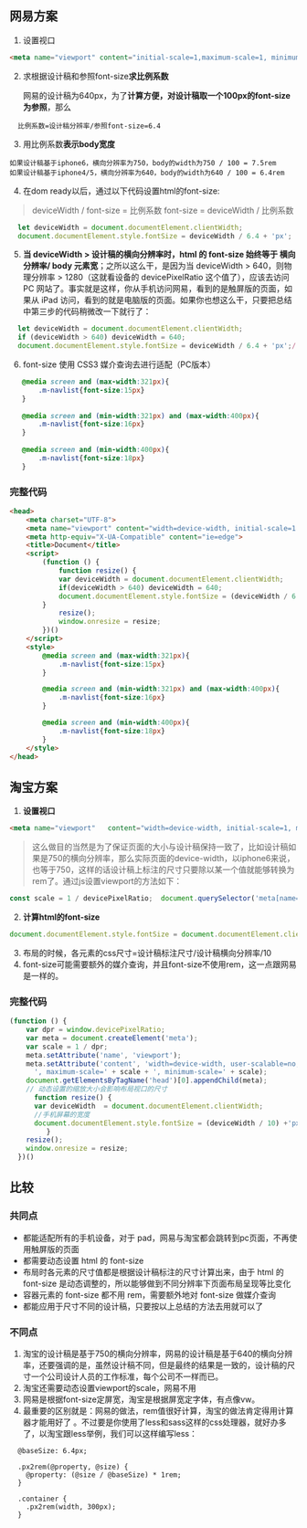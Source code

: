 ## 网易方案

1. 设置视口
   
```html
<meta name="viewport" content="initial-scale=1,maximum-scale=1, minimum-scale=1">
```

2. 求根据设计稿和参照font-size**求比例系数**

   网易的设计稿为640px，为了**计算方便，对设计稿取一个100px的font-size为参照**，那么

```
  比例系数=设计稿分辨率/参照font-size=6.4
```


3. 用比例系数**表示body宽度**

```
如果设计稿基于iphone6，横向分辨率为750，body的width为750 / 100 = 7.5rem
如果设计稿基于iphone4/5，横向分辨率为640，body的width为640 / 100 = 6.4rem
```
4. 在dom ready以后，通过以下代码设置html的font-size:

> deviceWidth / font-size = 比例系数
> font-size = deviceWidth / 比例系数

```js
  let deviceWidth = document.documentElement.clientWidth;
  document.documentElement.style.fontSize = deviceWidth / 6.4 + 'px';
```

5. **当 deviceWidth > 设计稿的横向分辨率时，html 的 font-size 始终等于 横向分辨率/ body 元素宽**；之所以这么干，是因为当 deviceWidth > 640，则物理分辨率 > 1280（这就看设备的 devicePixelRatio 这个值了），应该去访问 PC 网站了。事实就是这样，你从手机访问网易，看到的是触屏版的页面，如果从 iPad 访问，看到的就是电脑版的页面。如果你也想这么干，只要把总结中第三步的代码稍微改一下就行了：

```js
  let deviceWidth = document.documentElement.clientWidth;
  if (deviceWidth > 640) deviceWidth = 640;
  document.documentElement.style.fontSize = deviceWidth / 6.4 + 'px';/·
```

6. font-size 使用 CSS3 媒介查询去进行适配（PC版本）

```css
   @media screen and (max-width:321px){
       .m-navlist{font-size:15px}
   }
   
   @media screen and (min-width:321px) and (max-width:400px){
       .m-navlist{font-size:16px}
   }
   
   @media screen and (min-width:400px){
       .m-navlist{font-size:18px}
   }
```
### 完整代码
```html
<head>
    <meta charset="UTF-8">
    <meta name="viewport" content="width=device-width, initial-scale=1.0, maximum-scale=1.0, minimum-scale=1.0, user-scalable=no">
    <meta http-equiv="X-UA-Compatible" content="ie=edge">
    <title>Document</title>
    <script>
        (function () {
            function resize() {
            var deviceWidth = document.documentElement.clientWidth;
            if(deviceWidth > 640) deviceWidth = 640;
            document.documentElement.style.fontSize = (deviceWidth / 6.4) +'px';
        }
            resize();
            window.onresize = resize;
        })()
    </script>
    <style>
        @media screen and (max-width:321px){
            .m-navlist{font-size:15px}
        }

        @media screen and (min-width:321px) and (max-width:400px){
            .m-navlist{font-size:16px}
        }

        @media screen and (min-width:400px){
            .m-navlist{font-size:18px}    
        }
    </style>
</head>
```

## 淘宝方案

1. **设置视口**

```html
<meta name="viewport"   content="width=device-width, initial-scale=1, maximum-scale=1, user-scalable=no">
```

>这么做目的当然是为了保证页面的大小与设计稿保持一致了，比如设计稿如果是750的横向分辨率，那么实际页面的device-width，以iphone6来说，也等于750，这样的话设计稿上标注的尺寸只要除以某一个值就能够转换为rem了。通过js设置viewport的方法如下：

```js
const scale = 1 / devicePixelRatio;  document.querySelector('meta[name="viewport"]').setAttribute('content','initial-scale=' + scale + ', maximum-scale=' + scale + ', minimum-scale=' + scale + ', user-scalable=no');
```

2. **计算html的font-size**

````js
document.documentElement.style.fontSize = document.documentElement.clientWidth / 10 + 'px';
````

3. 布局的时候，各元素的css尺寸=设计稿标注尺寸/设计稿横向分辨率/10
4. font-size可能需要额外的媒介查询，并且font-size不使用rem，这一点跟网易是一样的。

### 完整代码
```js
(function () {
    var dpr = window.devicePixelRatio;
    var meta = document.createElement('meta');
    var scale = 1 / dpr;
    meta.setAttribute('name', 'viewport');
    meta.setAttribute('content', 'width=device-width, user-scalable=no, initial-scale=' + scale +
      ', maximum-scale=' + scale + ', minimum-scale=' + scale);
    document.getElementsByTagName('head')[0].appendChild(meta);
    // 动态设置的缩放大小会影响布局视口的尺寸
      function resize() {
      var deviceWidth  = document.documentElement.clientWidth;
      //手机屏幕的宽度
      document.documentElement.style.fontSize = (deviceWidth / 10) +'px';
         }
    resize();
    window.onresize = resize;
  })()
```

## 比较

### 共同点

- 都能适配所有的手机设备，对于 pad，网易与淘宝都会跳转到pc页面，不再使用触屏版的页面
- 都需要动态设置 html 的 font-size
- 布局时各元素的尺寸值都是根据设计稿标注的尺寸计算出来，由于 html 的 font-size 是动态调整的，所以能够做到不同分辨率下页面布局呈现等比变化
- 容器元素的 font-size 都不用 rem，需要额外地对 font-size 做媒介查询
- 都能应用于尺寸不同的设计稿，只要按以上总结的方法去用就可以了

### 不同点

1. 淘宝的设计稿是基于750的横向分辨率，网易的设计稿是基于640的横向分辨率，还要强调的是，虽然设计稿不同，但是最终的结果是一致的，设计稿的尺寸一个公司设计人员的工作标准，每个公司不一样而已。
2. 淘宝还需要动态设置viewport的scale，网易不用
3. 网易是根据font-size定屏宽，淘宝是根据屏宽定字体，有点像vw。
4. 最重要的区别就是：网易的做法，rem值很好计算，淘宝的做法肯定得用计算器才能用好了 。不过要是你使用了less和sass这样的css处理器，就好办多了，以淘宝跟less举例，我们可以这样编写less：

```less
  @baseSize: 6.4px;

  .px2rem(@property, @size) {
    @property: (@size / @baseSize) * 1rem;
  }

  .container {
    .px2rem(width, 300px);
  }
```
